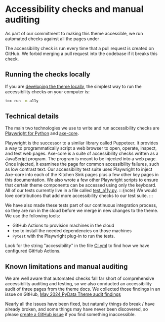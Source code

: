 # Accessibility checks and manual auditing

As part of our commitment to making this theme accessible, we run automated
checks against all the pages under [](../../examples/kitchen-sink/index.rst).

The accessibility check is run every time that a pull request is created on
GitHub. We forbid merging a pull request into the codebase if it breaks this
check.

## Running the checks locally

If you are [developing the theme locally](../setup.md), the simplest way to run
the accessibility checks on your computer is:

```sh
tox run -m a11y
```

## Technical details

The main two technologies we use to write and run accessibility checks are
[Playwright for Python](https://playwright.dev/python/) and
[axe-core](https://github.com/dequelabs/axe-core).

Playwright is the successor to a similar library called Puppeteer. It provides a
way to programmatically script a web browser to open, operate, inspect, and test
web pages. Axe-core is a suite of accessibility checks written as a JavaScript
program. The program is meant to be injected into a web page. Once injected, it
examines the page for common accessibility failures, such as low contrast text.
Our accessibility test suite uses Playwright to inject Axe-core into each of the
Kitchen Sink pages plus a few other key pages in this documentation. We also
wrote a few other Playwright scripts to ensure that certain theme components can
be accessed using only the keyboard. All of our tests currently live in a file
called
[test_a11y.py](https://github.com/pydata/pydata-sphinx-theme/blob/main/tests/test_a11y.py).
:::{note}
We would love contributions that add more accessibility checks to our test
suite.
:::

We have also made these tests part of our continuous integration process, so
they are run in the cloud before we merge in new changes to the theme. We
use the following tools:

- GitHub Actions to provision machines in the cloud
- `tox` to install the needed dependencies on those machines
- `Pytest` with the Playwright plug-in to run the tests.

Look for the string "accessibility" in the file
[CI.yml](https://github.com/pydata/pydata-sphinx-theme/blob/main/.github/workflows/CI.yml)
to find how we have configured GitHub Actions.

## Known limitations and manual auditing

We are well aware that automated checks fall far short of comprehensive
accessibility auditing and testing, so we also conducted an accessibility audit
of three pages from the theme docs. We collected those findings in an issue on
GitHub, [May 2024 PyData Theme audit
findings](https://github.com/Quansight-Labs/czi-scientific-python-mgmt/issues/72)

Nearly all the issues have been fixed, but naturally things do break / have
already broken, and some things may have never been discovered, so please
[create a GitHub issue](https://github.com/pydata/pydata-sphinx-theme/issues) if you
find something inaccessible.
